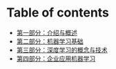 # Table of contents

* [第一部分：介绍与概述](README.md)
* [第二部分：机器学习基础](<01-Part I Introduction and Overview/README.md>)
* [第三部分：深度学习的概念与技术](<02-Part II Foundations of Machine Learning/README.md>)
* [第四部分：企业应用机器学习](<03-Part III Deep Learning Concepts and Techniques/README.md>)
